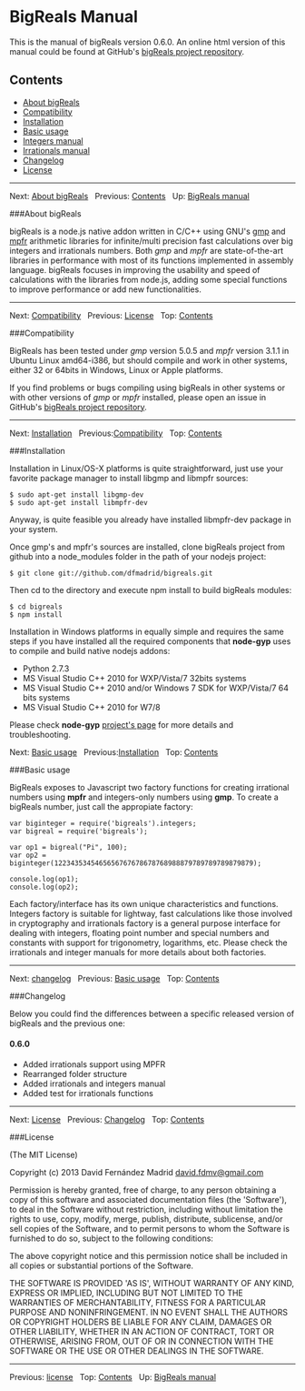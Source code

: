 # BigReals Manual

This is the manual of bigReals version 0.6.0. An online html version of this manual could be
found at GitHub's [bigReals project repository](https://github.com/dfmadrid/bigreals/doc/manual.md).

## <a name="contents">Contents</a>

*   [About bigReals](#about)
*   [Compatibility](#compatibility)
*   [Installation](#installation)
*   [Basic usage](#basics)
*   [Integers manual](integers.md)
*   [Irrationals manual](irrationals.md)
*   [Changelog](#changelog)
*   [License](#license)

***
Next: [About bigReals](#about)&nbsp;&nbsp;&nbsp;Previous: [Contents](#top)&nbsp;&nbsp;&nbsp;Up: [BigReals manual](manual.md)

###<a name="about">About bigReals</a>

bigReals is a node.js native addon written in C/C++ using GNU's [gmp](http://www.gmp.org) and [mpfr](http://www.mpfr.org) arithmetic
libraries for infinite/multi precision fast calculations over big integers and irrationals numbers. Both *gmp* and *mpfr* are state-of-the-art
libraries in performance with most of its functions implemented in assembly language. bigReals focuses in improving the usability and speed of
calculations with the libraries from node.js, adding some special functions to improve performance or add new functionalities.
    
***
Next: [Compatibility](#compatibility)&nbsp;&nbsp;&nbsp;Previous: [License](#license)&nbsp;&nbsp;&nbsp;Top: [Contents](#contents)

###<a name="compatibility">Compatibility</a>

BigReals has been tested under *gmp* version 5.0.5 and *mpfr* version 3.1.1 in Ubuntu Linux amd64-i386, but should compile and work in other systems,
either 32 or 64bits in Windows, Linux or Apple platforms.

If you find problems or bugs compiling using bigReals in other systems or with other versions of *gmp* or *mpfr* installed, please open an
issue in GitHub's [bigReals project repository](https://github.com/dfmadrid/bigreals).
    
***
Next: [Installation](#installation)&nbsp;&nbsp;&nbsp;Previous:[Compatibility](#compatibility)&nbsp;&nbsp;&nbsp;Top: [Contents](#contents)

###<a name="installation">Installation</a>

Installation in Linux/OS-X platforms is quite straightforward, just use your favorite package manager to install libgmp and libmpfr sources:

    $ sudo apt-get install libgmp-dev
    $ sudo apt-get install libmpfr-dev

Anyway, is quite feasible you already have installed libmpfr-dev package in your system. 

Once gmp's and mpfr's sources are installed, clone bigReals project from github into a node_modules folder in the path of your nodejs
project:

    $ git clone git://github.com/dfmadrid/bigreals.git

Then cd to the directory and execute npm install to build bigReals modules:

    $ cd bigreals
    $ npm install

Installation in Windows platforms in equally simple and requires the same steps if you have installed all the required components that
**node-gyp** uses to compile and build native nodejs addons:

*   Python 2.7.3
*   MS Visual Studio C++ 2010 for WXP/Vista/7 32bits systems
*   MS Visual Studio C++ 2010 and/or Windows 7 SDK for WXP/Vista/7 64 bits systems
*   MS Visual Studio C++ 2010 for W7/8

Please check **node-gyp** [project's page](https://github.com/TooTallNate/node-gyp) for more details and troubleshooting.

Next: [Basic usage](#basics)&nbsp;&nbsp;&nbsp;Previous:[Installation](#installation)&nbsp;&nbsp;&nbsp;Top: [Contents](#contents)

###<a name="basics">Basic usage</a>

BigReals exposes to Javascript two factory functions for creating irrational numbers using **mpfr** and integers-only
numbers using **gmp**. To create a bigReals number, just call the appropiate factory:

    var biginteger = require('bigreals').integers;
    var bigreal = require('bigreals');

    var op1 = bigreal("Pi", 100);
    var op2 = biginteger(1223435345465656767678678768988879789789789879879);

    console.log(op1);			
    console.log(op2);

Each factory/interface has its own unique characteristics and functions. Integers factory is suitable for lightway, fast 
calculations like those involved in cryptography and irrationals factory is a general purpose interface for dealing with
integers, floating point number and special numbers and constants with support for trigonometry, logarithms, etc. Please
check the irrationals and integer manuals for more details about both factories.

***
Next: [changelog](#changelog)&nbsp;&nbsp;&nbsp;Previous: [Basic usage](#basics)&nbsp;&nbsp;&nbsp;Top: [Contents](#contents)

###<a name="changelog">Changelog</a>

Below you could find the differences between a specific released version of bigReals and the previous one:

#### 0.6.0

*   Added irrationals support using MPFR
*   Rearranged folder structure
*   Added irrationals and integers manual
*   Added test for irrationals functions

***
Next: [License](#license)&nbsp;&nbsp;&nbsp;Previous: [Changelog](#changelog)&nbsp;&nbsp;&nbsp;Top: [Contents](#contents)

###<a name="license">License</a>

(The MIT License)

Copyright (c) 2013 David Fernández Madrid <david.fdmv@gmail.com>

Permission is hereby granted, free of charge, to any person obtaining a copy of this software and associated documentation files (the 'Software'),
to deal in the Software without restriction, including without limitation the rights to use, copy, modify, merge, publish, distribute, sublicense,
 and/or sell copies of the Software, and to permit persons to whom the Software is furnished to do so, subject to the following conditions:

The above copyright notice and this permission notice shall be included in all copies or substantial portions of the Software.

THE SOFTWARE IS PROVIDED 'AS IS', WITHOUT WARRANTY OF ANY KIND, EXPRESS OR IMPLIED, INCLUDING BUT NOT LIMITED TO THE WARRANTIES OF MERCHANTABILITY,
FITNESS FOR A PARTICULAR PURPOSE AND NONINFRINGEMENT. IN NO EVENT SHALL THE AUTHORS OR COPYRIGHT HOLDERS BE LIABLE FOR ANY CLAIM, DAMAGES OR OTHER
LIABILITY, WHETHER IN AN ACTION OF CONTRACT, TORT OR OTHERWISE, ARISING FROM, OUT OF OR IN CONNECTION WITH THE SOFTWARE OR THE USE OR OTHER DEALINGS
IN THE SOFTWARE.
***
Previous: [license](#license)&nbsp;&nbsp;&nbsp;Top: [Contents](#contents)&nbsp;&nbsp;&nbsp;Up: [BigReals manual](manual.md)
